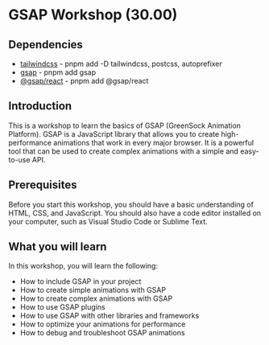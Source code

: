 # GSAP Workshop (30.00)

## Dependencies

-   [tailwindcss](https://tailwindcss.com/) - pnpm add -D tailwindcss, postcss, autoprefixer
-   [gsap](https://greensock.com/gsap/) - pnpm add gsap
-   [@gsap/react](https://greensock.com/react/) - pnpm add @gsap/react

## Introduction

This is a workshop to learn the basics of GSAP (GreenSock Animation Platform). GSAP is a JavaScript library that allows you to create high-performance animations that work in every major browser. It is a powerful tool that can be used to create complex animations with a simple and easy-to-use API.

## Prerequisites

Before you start this workshop, you should have a basic understanding of HTML, CSS, and JavaScript. You should also have a code editor installed on your computer, such as Visual Studio Code or Sublime Text.

## What you will learn

In this workshop, you will learn the following:

-   How to include GSAP in your project
-   How to create simple animations with GSAP
-   How to create complex animations with GSAP
-   How to use GSAP plugins
-   How to use GSAP with other libraries and frameworks
-   How to optimize your animations for performance
-   How to debug and troubleshoot GSAP animations
